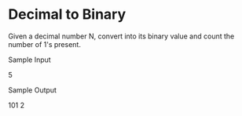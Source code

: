 # Decimal to Binary

Given a decimal number N, convert into its binary value and count the number of 1's present.

Sample Input

5

Sample Output

101
2
